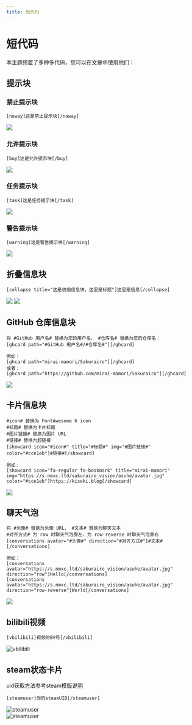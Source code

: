 ```yaml
---
title: 短代码
---
```


# 短代码 <Badge type="tip" text="v3.0" />

本主题预置了多种多代码，您可以在文章中使用他们：

## 提示块

### 禁止提示块

```
[noway]这是禁止提示块[/noway]
```

![](/short-code/noway.png)

### 允许提示块

```
[buy]这是允许提示块[/buy]
```

![](/short-code/buy.png)

### 任务提示块

```
[task]这是任务提示块[/task]
```

![](/short-code/task.png)

### 警告提示块

```
[warning]这是警告提示块[/warning]
```

![](/short-code/warn.png)

## 折叠信息块

```
[collapse title="这是收缩信息块，这里是标题"]这里是信息[/collapse]
```

![](/short-code/collapse1.png)
![](/short-code/collapse2.png)

## GitHub 仓库信息块

```
将 #GitHub 用户名# 替换为您的用户名、 #仓库名# 替换为您的仓库名：
[ghcard path="#GitHub 用户名#/#仓库名#"][/ghcard]

例如：
[ghcard path="mirai-mamori/Sakurairo"][/ghcard]
或者：
[ghcard path="https://github.com/mirai-mamori/Sakurairo"][/ghcard]
```

![](/short-code/ghcard.png)

## 卡片信息块

```
#icon# 替换为 FontAwesome 6 icon
#标题# 替换为卡片标题
#图片链接# 替换为图片 URL
#链接# 替换为超链接
[showcard icon="#icon#" title="#标题#" img="#图片链接#" color="#cce1eb"]#链接#[/showcard]

例如：
[showcard icon="fa-regular fa-bookmark" title="mirai-mamori" img="https://s.nmxc.ltd/sakurairo_vision/asuhe/avatar.jpg" color="#cce1eb"]https://kiseki.blog[/showcard]
```

![](/short-code/showc.png)

## 聊天气泡

```
将 #头像# 替换为头像 URL、 #文本# 替换为聊天文本
#对齐方式# 为 row 时聊天气泡靠左，为 row-reverse 时聊天气泡靠右
[conversations avatar="#头像#" direction="#对齐方式#"]#文本#[/conversations]

例如：
[conversations avatar="https://s.nmxc.ltd/sakurairo_vision/asuhe/avatar.jpg" direction="row"]Hello[/conversations]
[conversations avatar="https://s.nmxc.ltd/sakurairo_vision/asuhe/avatar.jpg" direction="row-reverse"]World[/conversations]
```

![](/short-code/dis.png)

## bilibili视频

```
[vbilibili]视频的BV号[/vbilibili]

```

![vbilibili](/short-code/bvcode.png)

## steam状态卡片

uid获取方法参考steam模版说明  

```
[steamuser]你的steamUID[/steamuser]  

```

![steamuser](/short-code/offonline.png)  
![steamuser](/short-code/online.png)
